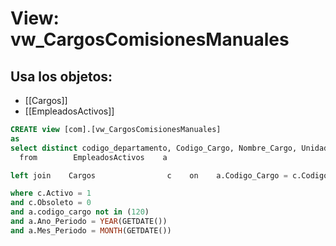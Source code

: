 # View: vw_CargosComisionesManuales

## Usa los objetos:
- [[Cargos]]
- [[EmpleadosActivos]]

```sql
CREATE view [com].[vw_CargosComisionesManuales]
as
select distinct codigo_departamento, Codigo_Cargo, Nombre_Cargo, Unidad_Negocio,  Nombre_Unidad_Negocio
  from        EmpleadosActivos    a

left join    Cargos                c    on    a.Codigo_Cargo = c.CodigoCargo

where c.Activo = 1
and c.Obsoleto = 0
and a.codigo_cargo not in (120)
and a.Ano_Periodo = YEAR(GETDATE())
and a.Mes_Periodo = MONTH(GETDATE())

```
